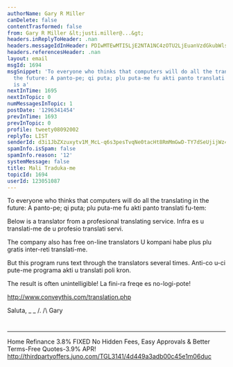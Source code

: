 ```yaml
---
authorName: Gary R Miller
canDelete: false
contentTrasformed: false
from: Gary R Miller &lt;justi.miller@...&gt;
headers.inReplyToHeader: .nan
headers.messageIdInHeader: PDIwMTEwMTI5LjE2NTA1NC4zOTU2LjEuanVzdGkubWlsbGVyQGp1bm8uY29tPg==
headers.referencesHeader: .nan
layout: email
msgId: 1694
msgSnippet: 'To everyone who thinks that computers will do all the translating in
  the future: A panto-pe; qi puta; plu puta-me fu akti panto translati fu-tem: Below
  is a'
nextInTime: 1695
nextInTopic: 0
numMessagesInTopic: 1
postDate: '1296341454'
prevInTime: 1693
prevInTopic: 0
profile: tweety08092002
replyTo: LIST
senderId: d3i1JbZXzuxytv1M_McL-q6s3pesTvqNe0tacHt8RmMmGwD-TY7dSeUjijWz449EKizvT_9okXq8-_qa-c0XS3ODC92WG2yfLzMzvA
spamInfo.isSpam: false
spamInfo.reason: '12'
systemMessage: false
title: Mali Traduka-me
topicId: 1694
userId: 123051087
---
```


To everyone who thinks that computers will do all the translating in the
future:
A panto-pe; qi puta; plu puta-me fu akti panto translati fu-tem:

Below is a translator from a profesional translating service.
Infra es u translati-me de u profesio translati servi.

The company also has free on-line translators
U kompani habe plus plu gratis inter-reti translati-me.

But this program runs text through the translators several times.
Anti-co u-ci pute-me programa akti u translati poli kron.

The result is often unintelligible!
La fini-ra freqe es no-logi-pote!

http://www.conveythis.com/translation.php

Saluta,
_ _
/.
/\   Gary
#
____________________________________________________________
Home Refinance 3.8% FIXED
No Hidden Fees, Easy Approvals & Better Terms-Free Quotes-3.9% APR!
http://thirdpartyoffers.juno.com/TGL3141/4d449a3adb00c45e1m06duc

